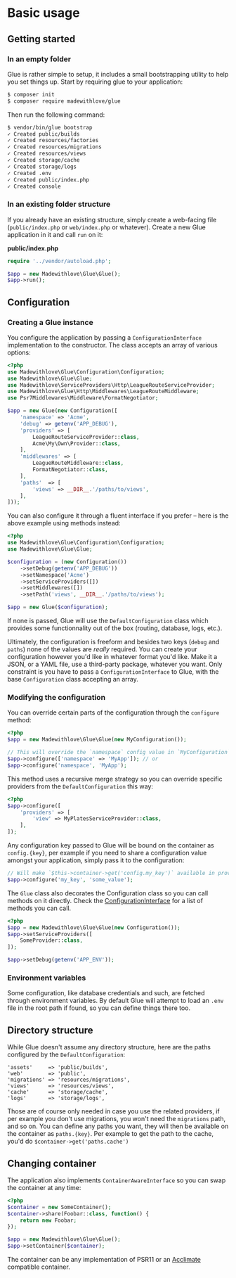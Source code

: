 # Basic usage

## Getting started

### In an empty folder

Glue is rather simple to setup, it includes a small bootstrapping utility to help you set things up.
Start by requiring glue to your application:

```bash
$ composer init
$ composer require madewithlove/glue
```

Then run the following command:

```bash
$ vendor/bin/glue bootstrap
✓ Created public/builds
✓ Created resources/factories
✓ Created resources/migrations
✓ Created resources/views
✓ Created storage/cache
✓ Created storage/logs
✓ Created .env
✓ Created public/index.php
✓ Created console
```

### In an existing folder structure

If you already have an existing structure, simply create a web-facing file (`public/index.php` or `web/index.php` or whatever). Create a new Glue application in it and call `run` on it:

**public/index.php**
```php
require '../vendor/autoload.php';

$app = new Madewithlove\Glue\Glue();
$app->run();
```

## Configuration

### Creating a Glue instance

You configure the application by passing a `ConfigurationInterface` implementation to the constructor. The class accepts an array of various options:

```php
<?php
use Madewithlove\Glue\Configuration\Configuration;
use Madewithlove\Glue\Glue;
use Madewithlove\ServiceProviders\Http\LeagueRouteServiceProvider;
use Madewithlove\Glue\Http\Middlewares\LeagueRouteMiddleware;
use Psr7Middlewares\Middleware\FormatNegotiator;

$app = new Glue(new Configuration([
    'namespace' => 'Acme',
    'debug' => getenv('APP_DEBUG'),
    'providers' => [
        LeagueRouteServiceProvider::class,
        Acme\My\Own\Provider::class,
    ],
    'middlewares' => [
        LeagueRouteMiddleware::class,
        FormatNegotiator::class,
    ],
    'paths'  => [
        'views' => __DIR__.'/paths/to/views',
    ],
]));
```

You can also configure it through a fluent interface if you prefer – here is the above example using methods instead:

```php
<?php
use Madewithlove\Glue\Configuration\Configuration;
use Madewithlove\Glue\Glue;

$configuration = (new Configuration())
    ->setDebug(getenv('APP_DEBUG'))
    ->setNamespace('Acme')
    ->setServiceProviders([])
    ->setMiddlewares([])
    ->setPath('views', __DIR__.'/paths/to/views');

$app = new Glue($configuration);
```

If none is passed, Glue will use the `DefaultConfiguration` class which provides some functionnality out of the box (routing, database, logs, etc.).

Ultimately, the configuration is freeform and besides two keys (`debug` and `paths`) none of the values are _really_ required.
You can create your configuration however you'd like in whatever format you'd like. Make it a JSON, or a YAML file, use a third-party package, whatever you want.
Only constraint is you have to pass a `ConfigurationInterface` to Glue, with the base `Configuration` class accepting an array.

### Modifying the configuration

You can override certain parts of the configuration through the `configure` method:

```php
<?php
$app = new Madewithlove\Glue\Glue(new MyConfiguration());

// This will override the `namespace` config value in `MyConfiguration`
$app->configure(['namespace' => 'MyApp']); // or
$app->configure('namespace', 'MyApp');
```

This method uses a recursive merge strategy so you can override specific providers from the `DefaultConfiguration` this way:

```php
<?php
$app->configure([
    'providers' => [
        'view' => MyPlatesServiceProvider::class,
    ],
]);
```

Any configuration key passed to Glue will be bound on the container as `config.{key}`, per example if you need to share a configuration
value amongst your application, simply pass it to the configuration:

```php
// Will make `$this->container->get('config.my_key')` available in providers and such
$app->configure('my_key', 'some_value');
```

The `Glue` class also decorates the Configuration class so you can call methods on it directly. Check the [ConfigurationInterface] for a list of methods you can call.

```php
<?php
$app = new Madewithlove\Glue\Glue(new Configuration());
$app->setServiceProviders([
    SomeProvider::class,
]);

$app->setDebug(getenv('APP_ENV'));
```

### Environment variables

Some configuration, like database credentials and such, are fetched through environment variables.
By default Glue will attempt to load an `.env` file in the root path if found, so you can define things there too.

## Directory structure

While Glue doesn't assume any directory structure, here are the paths configured by the `DefaultConfiguration`:

```
'assets'     => 'public/builds',
'web'        => 'public',
'migrations' => 'resources/migrations',
'views'      => 'resources/views',
'cache'      => 'storage/cache',
'logs'       => 'storage/logs',
```

Those are of course only needed in case you use the related providers, if per example you don't use migrations, you won't need
the `migrations` path, and so on. You can define any paths you want, they will then be available on the container as `paths.{key}`.
Per example to get the path to the cache, you'd do `$container->get('paths.cache')`

## Changing container

The application also implements `ContainerAwareInterface` so you can swap the container at any time:

```php
<?php
$container = new SomeContainer();
$container->share(Foobar::class, function() {
    return new Foobar;
});

$app = new Madewithlove\Glue\Glue();
$app->setContainer($container);
```

The container can be any implementation of PSR11 or an [Acclimate] compatible container.

[Acclimate]: https://github.com/jeremeamia/acclimate-container
[ConfigurationInterface]: https://github.com/madewithlove/glue/blob/master/src/Configuration/ConfigurationInterface.php

